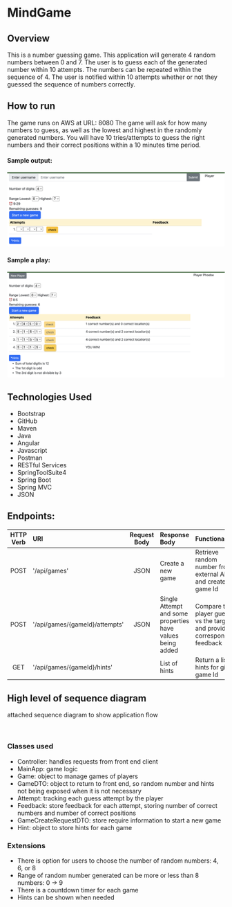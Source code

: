 # MindGame

## Overview
This is a number guessing game. This application will generate 4 random numbers between 0 and 7. The user is to guess each of the generated number within 10 attempts. The numbers can be repeated within the sequence of 4. The user is notified within 10 attempts whether or not they guessed the sequence of numbers correctly.
## How to run
The game runs on AWS at URL: 8080
The game will ask for how many numbers to guess, as well as the lowest and highest in the randomly generated numbers.
You will have 10 tries/attempts to guess the right numbers and their correct positions within a 10 minutes time period.
<br>
#### Sample output:
<img src="src/main/resources/static/Screen4.png"/>

#### Sample a play:
<img src="src/main/resources/static/Screen3.png"/>


## Technologies Used
<ul>
<li>Bootstrap</li>
<li>GitHub</li>
<li>Maven</li>
<li>Java</li>
<li>Angular</li>
<li>Javascript</li>
<li>Postman</li>
<li>RESTful Services</li>
<li>SpringToolSuite4</li>
<li>Spring Boot</li>
<li>Spring MVC</li>
<li>JSON</li>
</ul>

## Endpoints:
<table>
<thead>
<tr>
<th align="center">HTTP Verb</th>
<th align="left">URI</th>
<th align="center">Request Body</th>
<th align="left">Response Body</th>
<th align="left">Functionality</th>
</tr>
</thead>
<tbody>
<tr>
<td align="center">POST</td>
<td align="left">'/api/games'</td>
<td align="center">JSON</td>
<td align="left">Create a new game</td>
<td align="left">Retrieve random number from external API and create a game Id</td>
</tr>
<tr>
<td align="center">POST</td>
<td align="left">'/api/games/{gameId}/attempts'</td>
<td align="center">JSON</td>
<td align="left">Single Attempt and some properties have values being added</td>
<td align="left">Compare the player guess vs the target and provide corresponding feedback</td>
</tr>
<tr>
<td align="center">GET</td>
<td align="left">'/api/games/{gameId}/hints'</td>
<td align="center"></td>
<td align="left">List of hints</td>
<td align="left">Return a list of hints for given game Id</td>
</tr>
</tbody>
</table>



## High level of sequence diagram
attached sequence diagram to show application flow

<img />

### Classes used
- Controller: handles requests from front end client
- MainApp: game logic
- Game: object to manage games of players
- GameDTO: object to return to front end, so random number and hints not being exposed when it is not necessary
- Attempt: tracking each guess attempt by the player
- Feedback: store feedback for each attempt, storing number of correct numbers and number of correct positions
- GameCreateRequestDTO: store require information to start a new game
- Hint: object to store hints for each game

### Extensions
- There is option for users to choose the number of random numbers: 4, 6, or 8
- Range of random number generated can be more or less than 8 numbers: 0 -> 9
- There is a countdown timer for each game
- Hints can be shown when needed